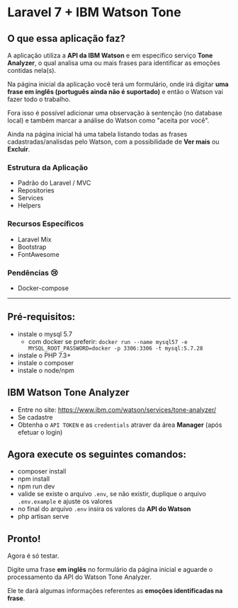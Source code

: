 # Laravel 7 + IBM Watson Tone

## O que essa aplicação faz?

A aplicação utiliza a **API da IBM Watson** e em específico serviço **Tone Analyzer**, o qual analisa uma ou mais frases para identificar as emoções contidas nela(s).

Na página inicial da aplicação você terá um formulário, onde irá digitar **uma frase em inglês (português ainda não é suportado)** e então o Watson vai fazer todo o trabalho.

Fora isso é possível adicionar uma observação à sentenção (no database local) e também marcar a análise do Watson como "aceita por você".

Ainda na página inicial há uma tabela listando todas as frases cadastradas/analisdas pelo Watson, com a possibilidade de **Ver mais** ou **Excluir**.

### Estrutura da Aplicação

- Padrão do Laravel / MVC
- Repositories
- Services
- Helpers

### Recursos Específicos

- Laravel Mix
- Bootstrap
- FontAwesome

### Pendências 😢

- Docker-compose

---

## Pré-requisitos:

- instale o mysql 5.7
    - com docker se preferir: `docker run --name mysql57 -e MYSQL_ROOT_PASSWORD=docker -p 3306:3306 -t mysql:5.7.28`
- instale o PHP 7.3+
- instale o composer
- instale o node/npm

## IBM Watson Tone Analyzer

- Entre no site: https://www.ibm.com/watson/services/tone-analyzer/
- Se cadastre
- Obtenha o `API TOKEN` e as `credentials` atraver da área **Manager** (após efetuar o login)

## Agora execute os seguintes comandos:

- composer install
- npm install
- npm run dev
- valide se existe o arquivo `.env`, se não existir, duplique o arquivo `.env.example` e ajuste os valores
- no final do arquivo `.env` insira os valores da **API do Watson**
- php artisan serve

## Pronto!

Agora é só testar.

Digite uma frase **em inglês** no formulário da página inicial e aguarde o processamento da API do Watson Tone Analyzer.

Ele te dará algumas informações referentes as **emoções identificadas na frase**.
